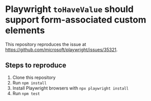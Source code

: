 # Playwright `toHaveValue` should support form-associated custom elements

This repository reproduces the issue at https://github.com/microsoft/playwright/issues/35321.

## Steps to reproduce

1. Clone this repository
2. Run `npm install`
3. Install Playwright browsers with `npx playwright install`
3. Run `npm test`